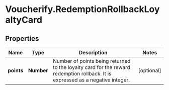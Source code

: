 # Voucherify.RedemptionRollbackLoyaltyCard

## Properties

Name | Type | Description | Notes
------------ | ------------- | ------------- | -------------
**points** | **Number** | Number of points being returned to the loyalty card for the reward redemption rollback. It is expressed as a negative integer. | [optional] 


